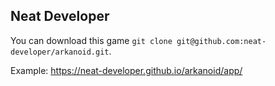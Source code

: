 ## Neat Developer
You can download this game `git clone git@github.com:neat-developer/arkanoid.git`.

Example: https://neat-developer.github.io/arkanoid/app/